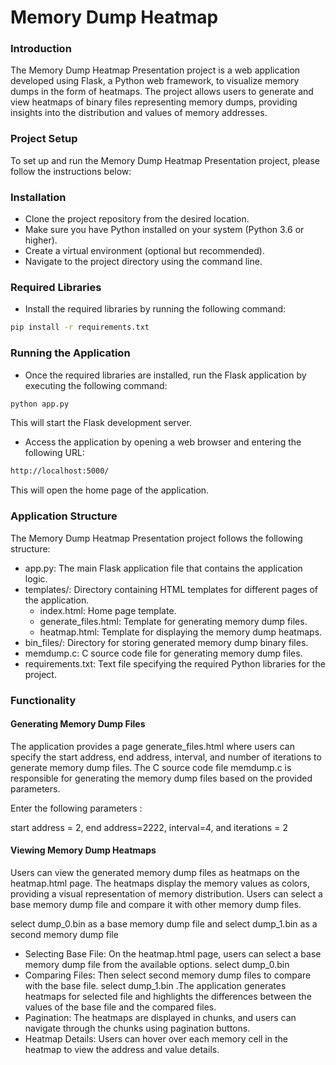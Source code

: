 # Memory Dump Heatmap
### Introduction
The Memory Dump Heatmap Presentation project is a web application developed using Flask, a Python web framework, to visualize memory dumps in the form of heatmaps. The project allows users to generate and view heatmaps of binary files representing memory dumps, providing insights into the distribution and values of memory addresses.
### Project Setup
To set up and run the Memory Dump Heatmap Presentation project, please follow the instructions below:

### Installation
* Clone the project repository from the desired location.
* Make sure you have Python installed on your system (Python 3.6 or higher).
* Create a virtual environment (optional but recommended).
* Navigate to the project directory using the command line.
### Required Libraries
* Install the required libraries by running the following command:
```bash
pip install -r requirements.txt
```
### Running the Application
* Once the required libraries are installed, run the Flask application by executing the following command:
```bash
python app.py
```
This will start the Flask development server.

* Access the application by opening a web browser and entering the following URL:
```bash
http://localhost:5000/
```
This will open the home page of the application.

### Application Structure
The Memory Dump Heatmap Presentation project follows the following structure:

* app.py: The main Flask application file that contains the application logic.
* templates/: Directory containing HTML templates for different pages of the application.
  * index.html: Home page template.
  * generate_files.html: Template for generating memory dump files.
  * heatmap.html: Template for displaying the memory dump heatmaps.
* bin_files/: Directory for storing generated memory dump binary files.
* memdump.c: C source code file for generating memory dump files.
* requirements.txt: Text file specifying the required Python libraries for the project.

### Functionality
#### Generating Memory Dump Files
The application provides a page generate_files.html where users can specify the start address, end address, interval, and number of iterations to generate memory dump files. The C source code file memdump.c is responsible for generating the memory dump files based on the provided parameters.

Enter the following parameters :

start address = 2, end address=2222, interval=4, and iterations = 2


#### Viewing Memory Dump Heatmaps
Users can view the generated memory dump files as heatmaps on the heatmap.html page. The heatmaps display the memory values as colors, providing a visual representation of memory distribution. Users can select a base memory dump file and compare it with other memory dump files.

select dump_0.bin as a base memory dump file and select dump_1.bin as a second memory dump file
* Selecting Base File: On the heatmap.html page, users can select a base memory dump file from the available options. select dump_0.bin 
* Comparing Files: Then select second memory dump files to compare with the base file. select dump_1.bin .The application generates heatmaps for selected file and highlights the differences between the values of the base file and the compared files.
* Pagination: The heatmaps are displayed in chunks, and users can navigate through the chunks using pagination buttons.
* Heatmap Details: Users can hover over each memory cell in the heatmap to view the address and value details.
